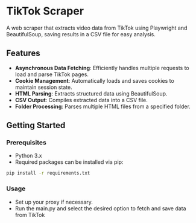 # TikTok Scraper

A web scraper that extracts video data from TikTok using Playwright and BeautifulSoup, saving results in a CSV file for easy analysis.

## Features

- **Asynchronous Data Fetching**: Efficiently handles multiple requests to load and parse TikTok pages.
- **Cookie Management**: Automatically loads and saves cookies to maintain session state.
- **HTML Parsing**: Extracts structured data using BeautifulSoup.
- **CSV Output**: Compiles extracted data into a CSV file.
- **Folder Processing**: Parses multiple HTML files from a specified folder.

## Getting Started

### Prerequisites

- Python 3.x
- Required packages can be installed via pip:

```bash
pip install -r requirements.txt
```

### Usage
- Set up your proxy if necessary.
- Run the main.py and select the desired option to fetch and save data from TikTok
